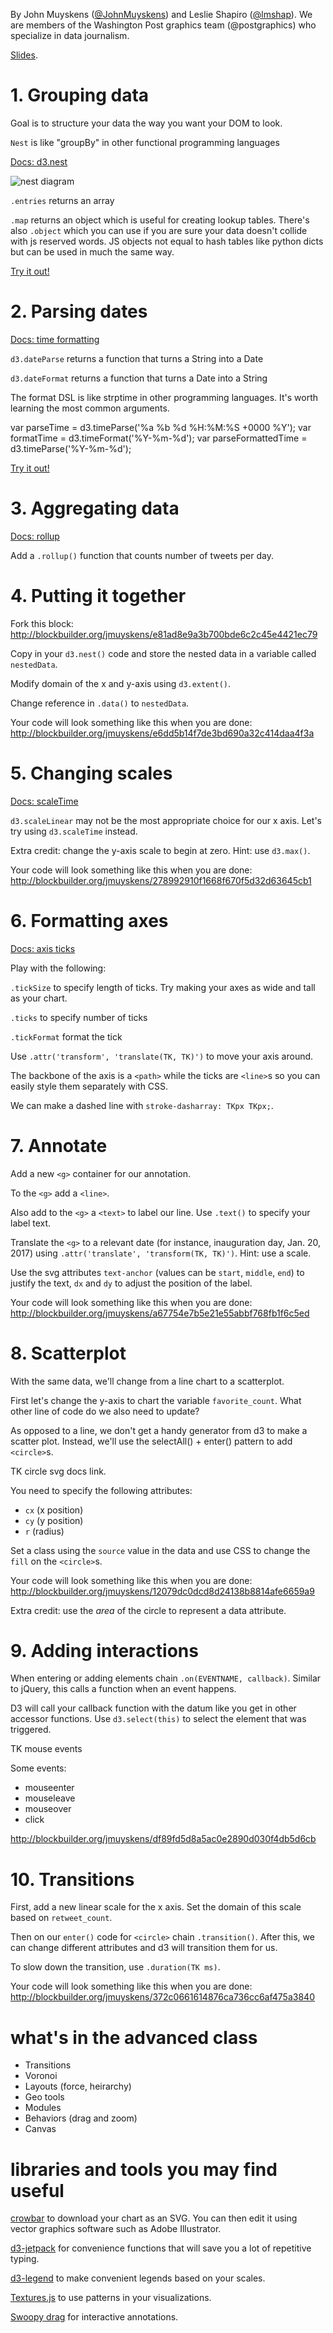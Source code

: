 
By John Muyskens ([@JohnMuyskens](https://twitter.com/johnmuyskens)) and Leslie Shapiro ([@lmshap](https://twitter.com/lmshap)). We are members of the Washington Post graphics team (@postgraphics) who specialize in data journalism.

[Slides](https://docs.google.com/presentation/d/1cAHnGb3YDaa3IHss3mP4a0gH_eDXY6BP-ous2bKY1BI/).

# 1. Grouping data
Goal is to structure your data the way you want your DOM to look.

`Nest` is like "groupBy" in other functional programming languages

[Docs: d3.nest](https://github.com/d3/d3-collection#nests)

![nest diagram](img/nest.png)

`.entries` returns an array

`.map` returns an object which is useful for creating lookup tables. There's also `.object` which you can use if you are sure your data doesn't collide with js reserved words. JS objects not equal to hash tables like python dicts but can be used in much the same way.

[Try it out!](http://bl.ocks.org/jmuyskens/raw/7afd1f9f2b6bd0b767b2df346d39a847/)


# 2. Parsing dates
[Docs: time formatting](https://github.com/d3/d3-time-format)

`d3.dateParse` returns a function that turns a String into a Date

`d3.dateFormat` returns a function that turns a Date into a String

The format DSL is like strptime in other programming languages. It's worth learning the most common arguments.

  var parseTime = d3.timeParse('%a %b %d %H:%M:%S +0000 %Y');
  var formatTime = d3.timeFormat('%Y-%m-%d');
  var parseFormattedTime = d3.timeParse('%Y-%m-%d');

[Try it out!](https://runkit.com/npm/d3-time-format)

# 3. Aggregating data
[Docs: rollup](https://github.com/d3/d3-collection#nest_rollup)

Add a `.rollup()` function that counts number of tweets per day.

# 4. Putting it together
Fork this block: http://blockbuilder.org/jmuyskens/e81ad8e9a3b700bde6c2c45e4421ec79

Copy in your `d3.nest()` code and store the nested data in a variable called `nestedData`.

Modify domain of the x and y-axis using `d3.extent()`.

Change reference in `.data()` to `nestedData`.

Your code will look something like this when you are done: http://blockbuilder.org/jmuyskens/e6dd5b14f7de3bd690a32c414daa4f3a

# 5. Changing scales
[Docs: scaleTime](https://github.com/d3/d3-scale/blob/master/README.md#scaleTime)

`d3.scaleLinear` may not be the most appropriate choice for our x axis. Let's try using `d3.scaleTime` instead.

Extra credit: change the y-axis scale to begin at zero. Hint: use `d3.max()`.

Your code will look something like this when you are done: http://blockbuilder.org/jmuyskens/278992910f1668f670f5d32d63645cb1

# 6. Formatting axes
[Docs: axis ticks](https://github.com/d3/d3-axis#axis_ticks)

Play with the following:

`.tickSize` to specify length of ticks. Try making your axes as wide and tall as your chart.

`.ticks` to specify number of ticks

`.tickFormat` format the tick

Use `.attr('transform', 'translate(TK, TK)')` to move your axis around.

The backbone of the axis is a `<path>` while the ticks are `<line>`s so you can easily style them separately with CSS.

We can make a dashed line with `stroke-dasharray: TKpx TKpx;`.

# 7. Annotate
Add a new `<g>` container for our annotation.

To the `<g>` add a `<line>`.

Also add to the `<g>` a `<text>` to label our line. Use `.text()` to specify your label text.

Translate the `<g>` to a relevant date (for instance, inauguration day, Jan. 20, 2017) using `.attr('translate', 'transform(TK, TK)')`. Hint: use a scale.

Use the svg attributes `text-anchor` (values can be `start`, `middle`, `end`) to justify the text, `dx` and `dy` to adjust the position of the label.

Your code will look something like this when you are done: http://blockbuilder.org/jmuyskens/a67754e7b5e21e55abbf768fb1f6c5ed

# 8. Scatterplot
With the same data, we'll change from a line chart to a scatterplot.

First let's change the y-axis to chart the variable `favorite_count`. What other line of code do we also need to update?

As opposed to a line, we don't get a handy generator from d3 to make a scatter plot. Instead, we'll use the selectAll() + enter() pattern to add `<circle>`s.

TK circle svg docs link.

You need to specify the following attributes:

- `cx` (x position)
- `cy` (y position)
- `r` (radius)

Set a class using the `source` value in the data and use CSS to change the `fill` on the `<circle>`s.

Your code will look something like this when you are done: http://blockbuilder.org/jmuyskens/12079dc0dcd8d24138b8814afe6659a9

Extra credit: use the *area* of the circle to represent a data attribute.

# 9. Adding interactions
When entering or adding elements chain `.on(EVENTNAME, callback)`. Similar to jQuery, this calls a function when an event happens.

D3 will call your callback function with the datum like you get in other accessor functions. Use `d3.select(this)` to select the element that was triggered.

TK mouse events

Some events:
- mouseenter
- mouseleave
- mouseover
- click

http://blockbuilder.org/jmuyskens/df89fd5d8a5ac0e2890d030f4db5d6cb

# 10. Transitions
First, add a new linear scale for the x axis. Set the domain of this scale based on `retweet_count`.

Then on our `enter()` code for `<circle>` chain `.transition()`. After this, we can change different attributes and d3 will transition them for us.

To slow down the transition, use `.duration(TK ms)`.

Your code will look something like this when you are done: http://blockbuilder.org/jmuyskens/372c0661614876ca736cc6af475a3840

# what's in the advanced class
- Transitions
- Voronoi
- Layouts (force, heirarchy)
- Geo tools
- Modules
- Behaviors (drag and zoom)
- Canvas

# libraries and tools you may find useful
[crowbar](http://nytimes.github.io/svg-crowbar/) to download your chart as an SVG. You can then edit it using vector graphics software such as Adobe Illustrator.

[d3-jetpack](https://www.npmjs.com/package/d3-jetpack) for convenience functions that will save you a lot of repetitive typing.

[d3-legend](http://d3-legend.susielu.com/) to make convenient legends based on your scales.

[Textures.js](https://riccardoscalco.github.io/textures/) to use patterns in your visualizations.

[Swoopy drag](https://github.com/1wheel/swoopy-drag) for interactive annotations.

